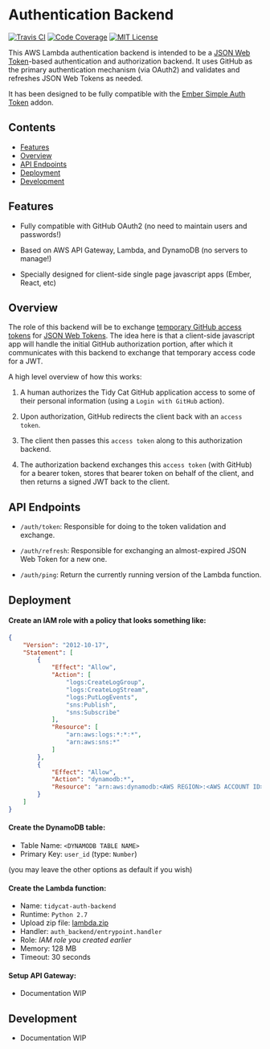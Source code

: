 # Authentication Backend

[![Travis CI](https://img.shields.io/travis/tidycat/auth-backend/master.svg?style=flat-square)](https://travis-ci.org/tidycat/auth-backend)
[![Code Coverage](https://img.shields.io/coveralls/tidycat/auth-backend/master.svg?style=flat-square)](https://coveralls.io/github/tidycat/auth-backend?branch=master)
[![MIT License](https://img.shields.io/badge/license-MIT-brightgreen.svg?style=flat-square)](LICENSE.txt)

This AWS Lambda authentication backend is intended to be a [JSON Web
Token][2]-based authentication and authorization backend. It uses GitHub as the
primary authentication mechanism (via OAuth2) and validates and refreshes JSON
Web Tokens as needed.

It has been designed to be fully compatible with the [Ember Simple Auth
Token][3] addon.


## Contents

- [Features](#features)
- [Overview](#overview)
- [API Endpoints](#api-endpoints)
- [Deployment](#deployment)
- [Development](#development)


## Features

- Fully compatible with GitHub OAuth2 (no need to maintain users and
  passwords!)

- Based on AWS API Gateway, Lambda, and DynamoDB (no servers to manage!)

- Specially designed for client-side single page javascript apps (Ember, React,
  etc)


## Overview

The role of this backend will be to exchange [temporary GitHub access
tokens][1] for [JSON Web Tokens][2]. The idea here is that a client-side
javascript app will handle the initial GitHub authorization portion, after
which it communicates with this backend to exchange that temporary access code
for a JWT.

A high level overview of how this works:

1. A human authorizes the Tidy Cat GitHub application access to some of their
   personal information (using a `Login with GitHub` action).

1. Upon authorization, GitHub redirects the client back with an `access token`.

1. The client then passes this `access token` along to this authorization
   backend.

1. The authorization backend exchanges this `access token` (with GitHub) for a
   bearer token, stores that bearer token on behalf of the client, and then
   returns a signed JWT back to the client.


## API Endpoints

- `/auth/token`: Responsible for doing to the token validation and exchange.

- `/auth/refresh`: Responsible for exchanging an almost-expired JSON Web Token
for a new one.

- `/auth/ping`: Return the currently running version of the Lambda function.


## Deployment

#### Create an IAM role with a policy that looks something like:

``` json
{
    "Version": "2012-10-17",
    "Statement": [
        {
            "Effect": "Allow",
            "Action": [
                "logs:CreateLogGroup",
                "logs:CreateLogStream",
                "logs:PutLogEvents",
                "sns:Publish",
                "sns:Subscribe"
            ],
            "Resource": [
                "arn:aws:logs:*:*:*",
                "arn:aws:sns:*"
            ]
        },
        {
            "Effect": "Allow",
            "Action": "dynamodb:*",
            "Resource": "arn:aws:dynamodb:<AWS REGION>:<AWS ACCOUNT ID>:table/<DYNAMODB TABLE NAME>"
        }
    ]
}
```

#### Create the DynamoDB table:

- Table Name: `<DYNAMODB TABLE NAME>`
- Primary Key: `user_id` (type: `Number`)

(you may leave the other options as default if you wish)

#### Create the Lambda function:

- Name: `tidycat-auth-backend`
- Runtime: `Python 2.7`
- Upload zip file: [lambda.zip](https://github.com/tidycat/auth-backend/releases/latest)
- Handler: `auth_backend/entrypoint.handler`
- Role: _IAM role you created earlier_
- Memory: 128 MB
- Timeout: 30 seconds

#### Setup API Gateway:

- Documentation WIP


## Development

- Documentation WIP


[1]: https://developer.github.com/v3/oauth/#web-application-flow
[2]: https://jwt.io
[3]: https://github.com/jpadilla/ember-simple-auth-token
